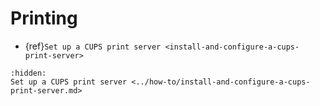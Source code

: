 # Printing

* {ref}`Set up a CUPS print server <install-and-configure-a-cups-print-server>`

```{toctree}
:hidden:
Set up a CUPS print server <../how-to/install-and-configure-a-cups-print-server.md>
```

